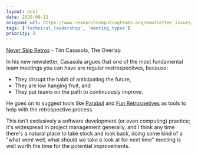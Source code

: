 ```yaml
---
layout: post
date: 2020-09-11
original_url: https://www.researchcomputingteams.org/newsletter_issues/0041
tags: ['technical_leadership', 'meeting_types']
priority: 3
---
```


<!-- markdownlint-disable MD033 -->
<!-- markdownlint-disable MD041 -->
<!-- markdownlint-disable MD049 -->

[Never Skip Retros](https://theoverlap.substack.com/p/never-skip-retros) - Tim Casasola, The Overlap

In his new newsletter, Casasola argues that one of the most fundamental team meetings you can have are regular restrospectives, because:

- They disrupt the habit of anticipating the future,
- They are low hanging fruit, and
- They put teams on the path to continuously improve.

He goes on to suggest tools like [Parabol](http://parabol.co/) and [Fun Retrospetives](https://www.funretrospectives.com/) as tools to help with the retrospective process.

This isn't exclusively a software development (or even computing) practice; it's widespread in project management generally, and I think any time there's a natural place to take stock and look back, doing some kind of a "what went well, what should we take a look at for next time" meeting is well worth the time for the potential improvements.

